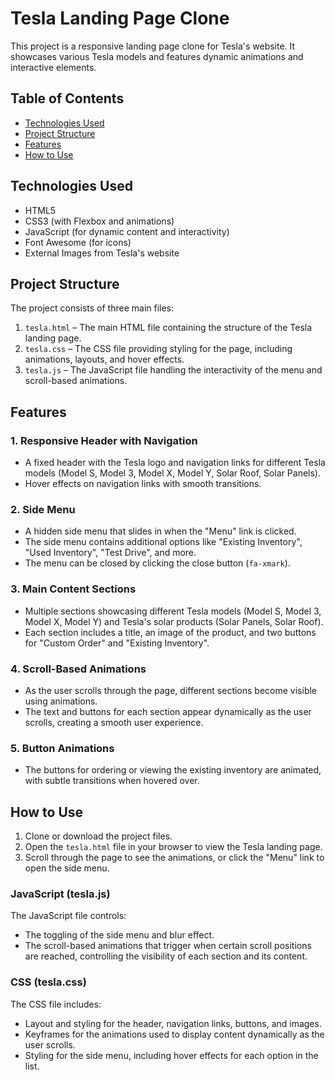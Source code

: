 # Tesla Landing Page Clone

This project is a responsive landing page clone for Tesla's website. It showcases various Tesla models and features dynamic animations and interactive elements.

## Table of Contents

- [Technologies Used](#technologies-used)
- [Project Structure](#project-structure)
- [Features](#features)
- [How to Use](#how-to-use)

## Technologies Used

- HTML5
- CSS3 (with Flexbox and animations)
- JavaScript (for dynamic content and interactivity)
- Font Awesome (for icons)
- External Images from Tesla's website

## Project Structure

The project consists of three main files:
1. `tesla.html` – The main HTML file containing the structure of the Tesla landing page.
2. `tesla.css` – The CSS file providing styling for the page, including animations, layouts, and hover effects.
3. `tesla.js` – The JavaScript file handling the interactivity of the menu and scroll-based animations.

## Features

### 1. Responsive Header with Navigation
- A fixed header with the Tesla logo and navigation links for different Tesla models (Model S, Model 3, Model X, Model Y, Solar Roof, Solar Panels).
- Hover effects on navigation links with smooth transitions.

### 2. Side Menu
- A hidden side menu that slides in when the "Menu" link is clicked.
- The side menu contains additional options like "Existing Inventory", "Used Inventory", "Test Drive", and more.
- The menu can be closed by clicking the close button (`fa-xmark`).

### 3. Main Content Sections
- Multiple sections showcasing different Tesla models (Model S, Model 3, Model X, Model Y) and Tesla's solar products (Solar Panels, Solar Roof).
- Each section includes a title, an image of the product, and two buttons for "Custom Order" and "Existing Inventory".

### 4. Scroll-Based Animations
- As the user scrolls through the page, different sections become visible using animations.
- The text and buttons for each section appear dynamically as the user scrolls, creating a smooth user experience.

### 5. Button Animations
- The buttons for ordering or viewing the existing inventory are animated, with subtle transitions when hovered over.

## How to Use

1. Clone or download the project files.
2. Open the `tesla.html` file in your browser to view the Tesla landing page.
3. Scroll through the page to see the animations, or click the "Menu" link to open the side menu.

### JavaScript (tesla.js)
The JavaScript file controls:
- The toggling of the side menu and blur effect.
- The scroll-based animations that trigger when certain scroll positions are reached, controlling the visibility of each section and its content.

### CSS (tesla.css)
The CSS file includes:
- Layout and styling for the header, navigation links, buttons, and images.
- Keyframes for the animations used to display content dynamically as the user scrolls.
- Styling for the side menu, including hover effects for each option in the list.
